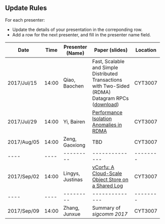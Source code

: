 Update Rules
-----
For each presenter:
* Update the details of your presentation in the correponding row.
* Add a row for the next presenter, and fill in the presenter name field.

| Date | Time | Presenter (Name) | Paper (slides) | Location |
| ---- | ---- | --------- | -------------- | -------- |
| 2017/Jul/15 | 14:00 | Qiao, Baochen | Fast, Scalable and Simple Distributed Transactions with Two-Sided (RDMA) Datagram RPCs ([download](https://www.usenix.org/conference/osdi16/technical-sessions/presentation/kalia)) | CYT3007 |
| 2017/Jul/29 | 14:00 | Yi, Bairen | [Performance Isolation Anomalies in RDMA](http://www.mosharaf.com/wp-content/uploads/fairdma-kbnets2017.pdf) | CYT3007 |
| 2017/Aug/05 | 14:00 | Zeng, Gaoxiong | TBD | CYT3007 |
| ---- | ---- | --------- | -------------- | -------- |
| 2017/Sep/02 | 14:00 | Lingys, Justinas | [vCorfu: A Cloud-Scale Object Store on a Shared Log](https://www.usenix.org/conference/nsdi17/technical-sessions/presentation/wei-michael) | CYT3007 |
| ---- | ---- | --------- | -------------- | -------- |
| 2017/Sep/09 | 14:00 | Zhang, Junxue | Summary of *sigcomm 2017* | CYT3007 |
